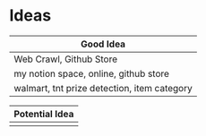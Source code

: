 # Ideas
| Good Idea |
|-----------|
| Web Crawl, Github Store | 
| my notion space, online, github store | 
| walmart, tnt prize detection, item category |


| Potential Idea |
|----------------|
|  | 